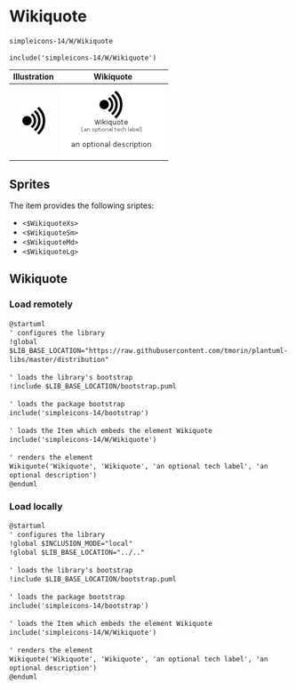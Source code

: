 # Wikiquote


```text
simpleicons-14/W/Wikiquote
```

```text
include('simpleicons-14/W/Wikiquote')
```



| Illustration | Wikiquote |
| :---: | :---: |
| ![illustration for Illustration](../../simpleicons-14/W/Wikiquote.png) | ![illustration for Wikiquote](../../simpleicons-14/W/Wikiquote.Local.png) |



## Sprites
The item provides the following sriptes:

- `<$WikiquoteXs>`
- `<$WikiquoteSm>`
- `<$WikiquoteMd>`
- `<$WikiquoteLg>`





## Wikiquote

### Load remotely
```plantuml
@startuml
' configures the library
!global $LIB_BASE_LOCATION="https://raw.githubusercontent.com/tmorin/plantuml-libs/master/distribution"

' loads the library's bootstrap
!include $LIB_BASE_LOCATION/bootstrap.puml

' loads the package bootstrap
include('simpleicons-14/bootstrap')

' loads the Item which embeds the element Wikiquote
include('simpleicons-14/W/Wikiquote')

' renders the element
Wikiquote('Wikiquote', 'Wikiquote', 'an optional tech label', 'an optional description')
@enduml
```

### Load locally
```plantuml
@startuml
' configures the library
!global $INCLUSION_MODE="local"
!global $LIB_BASE_LOCATION="../.."

' loads the library's bootstrap
!include $LIB_BASE_LOCATION/bootstrap.puml

' loads the package bootstrap
include('simpleicons-14/bootstrap')

' loads the Item which embeds the element Wikiquote
include('simpleicons-14/W/Wikiquote')

' renders the element
Wikiquote('Wikiquote', 'Wikiquote', 'an optional tech label', 'an optional description')
@enduml
```


